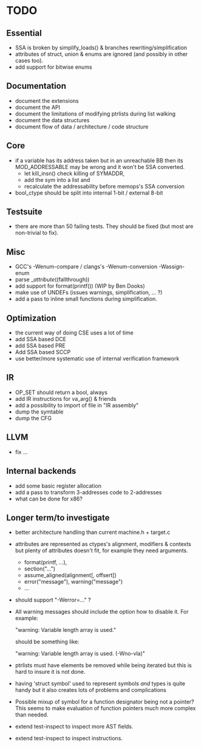 TODO
====

Essential
---------
* SSA is broken by simplify_loads() & branches rewriting/simplification
* attributes of struct, union & enums are ignored (and possibly in other
  cases too).
* add support for bitwise enums

Documentation
-------------
* document the extensions
* document the API
* document the limitations of modifying ptrlists during list walking
* document the data structures
* document flow of data / architecture / code structure

Core
----
* if a variable has its address taken but in an unreachable BB then
  its MOD_ADDRESSABLE may be wrong and it won't be SSA converted.
  - let kill_insn() check killing of SYMADDR,
  - add the sym into a list and
  - recalculate the addressability before memops's SSA conversion
* bool_ctype should be split into internal 1-bit / external 8-bit

Testsuite
---------
* there are more than 50 failing tests. They should be fixed
  (but most are non-trivial to fix).

Misc
----
* GCC's -Wenum-compare / clangs's -Wenum-conversion -Wassign-enum
* parse __attribute_((fallthrough))
* add support for format(printf())  (WIP by Ben Dooks)
* make use of UNDEFs (issues warnings, simplification, ... ?)
* add a pass to inline small functions during simplification.

Optimization
------------
* the current way of doing CSE uses a lot of time
* add SSA based DCE
* add SSA based PRE
* Add SSA based SCCP
* use better/more systematic use of internal verification framework

IR
--
* OP_SET should return a bool, always
* add IR instructions for va_arg() & friends
* add a possibility to import of file in "IR assembly"
* dump the symtable
* dump the CFG

LLVM
----
* fix ...

Internal backends
-----------------
* add some basic register allocation
* add a pass to transform 3-addresses code to 2-addresses
* what can be done for x86?

Longer term/to investigate
--------------------------
* better architecture handling than current machine.h + target.c
* attributes are represented as ctypes's alignment, modifiers & contexts
  but plenty of attributes doesn't fit, for example they need arguments.
  * format(printf, ...),
  * section("...")
  * assume_aligned(alignment[, offsert])
  * error("message"), warning("message")
  * ...
* should support "-Werror=..." ?
* All warning messages should include the option how to disable it.
  For example:

  	"warning: Variable length array is used."

  should be something like:

	"warning: Variable length array is used. (-Wno-vla)"

* ptrlists must have elements be removed while being iterated but this
  is hard to insure it is not done.
* having 'struct symbol' used to represent symbols *and* types is
  quite handy but it also creates lots of problems and complications
* Possible mixup of symbol for a function designator being not a pointer?
  This seems to make evaluation of function pointers much more complex
  than needed.
* extend test-inspect to inspect more AST fields.
* extend test-inspect to inspect instructions.
